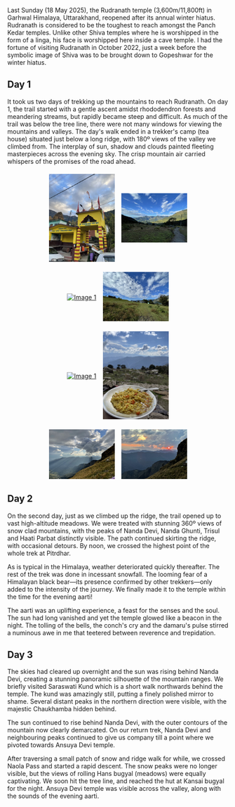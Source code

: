 
Last Sunday (18 May 2025), the Rudranath temple (3,600m/11,800ft) in Garhwal Himalaya, Uttarakhand, reopened after its annual winter hiatus. Rudranath is considered to be the toughest to reach amongst the Panch Kedar temples. Unlike other Shiva temples where he is worshipped in the form of a linga, his face is worshipped here inside a cave temple. I had the fortune of visiting Rudranath in October 2022, just a week before the symbolic image of Shiva was to be brought down to Gopeshwar for the winter hiatus. 

## Day 1

It took us two days of trekking up the mountains to reach Rudranath. On day 1, the trail started with a gentle ascent amidst rhododendron forests and meandering streams, but rapidly became steep and difficult. As much of the trail was below the tree line, there were not many windows for viewing the mountains and valleys. The day's walk ended in a trekker's camp (tea house) situated just below a long ridge, with 180º views of the valley we climbed from. The interplay of sun, shadow and clouds painted fleeting masterpieces across the evening sky. The crisp mountain air carried whispers of the promises of the road ahead.  

<div style="display: flex; justify-content: center; align-items: center; margin-top: 20px;">
  <a href="/assets/images/Rudranath/Rudranath-D1/IMG_5808.jpeg" target="_blank">
    <img src="/assets/images/Rudranath/Rudranath-D1/IMG_5808.jpeg" alt="Image 1" style="width: 150px; margin-right: 15px;"/>
  </a>
  <a href="/assets/images/Rudranath/Rudranath-D1/IMG_5816.jpeg" target="_blank">
    <img src="/assets/images/Rudranath/Rudranath-D1/IMG_5816.jpeg" alt="Image 2" style="width: 150px;"/>
  </a>
</div>

<div style="display: flex; justify-content: center; align-items: center; margin-top: 20px;">
  <a href="/assets/images/Rudranath/Rudranath-D1/IMG_5828.jpeg" target="_blank">
    <img src="/assets/images/Rudranath/Rudranath-D1/IMG_5828.jpeg" alt="Image 1" style="width: 150px; margin-right: 15px;"/>
  </a>
  <a href="/assets/images/Rudranath/Rudranath-D1/IMG_5833.jpeg" target="_blank">
    <img src="/assets/images/Rudranath/Rudranath-D1/IMG_5833.jpeg" alt="Image 2" style="width: 150px;"/>
  </a>
</div>

<div style="display: flex; justify-content: center; align-items: center; margin-top: 20px;">
  <a href="/assets/images/Rudranath/Rudranath-D1/IMG_5853.jpeg" target="_blank">
    <img src="/assets/images/Rudranath/Rudranath-D1/IMG_5853.jpeg" alt="Image 1" style="width: 150px; margin-right: 15px;"/>
  </a>
  <a href="/assets/images/Rudranath/Rudranath-D1/IMG_5860.jpeg" target="_blank">
    <img src="/assets/images/Rudranath/Rudranath-D1/IMG_5860.jpeg" alt="Image 2" style="width: 150px;"/>
  </a>
</div>

<div style="display: flex; justify-content: center; align-items: center; margin-top: 20px;">
  <a href="/assets/images/Rudranath/Rudranath-D1/IMG_5872.jpeg" target="_blank">
    <img src="/assets/images/Rudranath/Rudranath-D1/IMG_5872.jpeg" alt="Image 1" style="width: 150px; margin-right: 15px;"/>
  </a>
  <a href="/assets/images/Rudranath/Rudranath-D1/IMG_5893.jpeg" target="_blank">
    <img src="/assets/images/Rudranath/Rudranath-D1/IMG_5893.jpeg" alt="Image 2" style="width: 150px;"/>
  </a>
</div>


## Day 2

On the second day, just as we climbed up the ridge, the trail opened up to vast high-altitude meadows. We were treated with stunning 360º views of snow clad mountains, with the peaks of Nanda Devi, Nanda Ghunti, Trisul and Haati Parbat distinctly visible. The path continued skirting the ridge, with occasional detours. By noon, we crossed the highest point of the whole trek at Pitrdhar. 

As is typical in the Himalaya, weather deteriorated quickly thereafter. The rest of the trek was done in incessant snowfall. The looming fear of a Himalayan black bear—its presence confirmed by other trekkers—only added to the intensity of the journey. We finally made it to the temple within the time for the evening aarti!  

The aarti was an uplifting experience, a feast for the senses and the soul. The sun had long vanished and yet the temple glowed like a beacon in the night. The tolling of the bells, the conch's cry and the damaru's pulse stirred a numinous awe in me that teetered between reverence and trepidation.

## Day 3 

The skies had cleared up overnight and the sun was rising behind Nanda Devi, creating a stunning panoramic silhouette of the mountain ranges. We briefly visited Saraswati Kund which is a short walk northwards behind the temple. The kund was amazingly still, putting a finely polished mirror to shame. Several distant peaks in the northern direction were visible, with the majestic Chaukhamba hidden behind. 

The sun continued to rise behind Nanda Devi, with the outer contours of the mountain now clearly demarcated. On our return trek, Nanda Devi and neighbouring peaks continued to give us company till a point where we pivoted towards Ansuya Devi temple.


After traversing a small patch of snow and ridge walk for while, we crossed Naola Pass and started a rapid descent. The snow peaks were no longer visible, but the views of rolling Hans bugyal (meadows) were equally captivating. We soon hit the tree line, and reached the hut at Kansai bugyal for the night. Ansuya Devi temple was visible across the valley, along with the sounds of the evening aarti.



